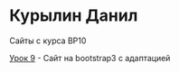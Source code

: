 # Курылин Данил
Сайты с курса ВР10

[Урок 9](danilkurylin.github.io/lesson_12/ "Сайт на bootstrap3") - Сайт на bootstrap3 с адаптацией

